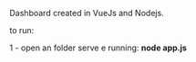
Dashboard created in VueJs and Nodejs.

to run:

1 - open an folder serve e running:
  <b>node app.js</b>
